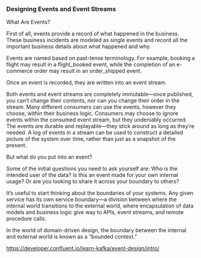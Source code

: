 ### Designing Events and Event Streams

What Are Events?  

First of all, events provide a record of what happened in the business. These business incidents are modeled as single events and record all the important business details about what happened and why.

Events are named based on past-tense terminology. For example, booking a flight may result in a flight_booked event, while the completion of an e-commerce order may result in an order_shipped event.

Once an event is recorded, they are written into an event stream.

Both events and event streams are completely immutable—once published, you can’t change their contents, nor can you change their order in the stream.
Many different consumers can use the events, however they choose, within their business logic.
Consumers may choose to ignore events within the consumed event stream, but they undeniably occurred.
The events are durable and replayable—they stick around as long as they’re needed.
A log of events in a stream can be used to construct a detailed picture of the system over time, rather than just as a snapshot of the present.

But what do you put into an event?

Some of the initial questions you need to ask yourself are: Who is the intended user of the data? Is this an event made for your own internal usage? Or are you looking to share it across your boundary to others?

It’s useful to start thinking about the boundaries of your systems. Any given service has its own service boundary—a division between where the internal world transitions to the external world, where encapsulation of data models and business logic give way to APIs, event streams, and remote procedure calls.

In the world of domain-driven design, the boundary between the internal and external world is known as a “bounded context.”

https://developer.confluent.io/learn-kafka/event-design/intro/
